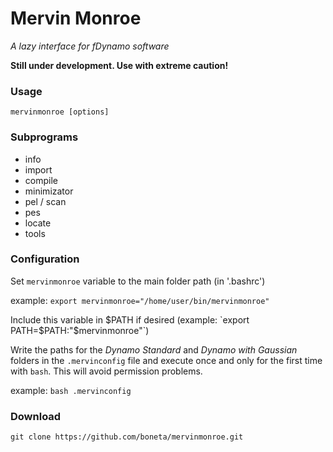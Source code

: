 # Mervin Monroe

*A lazy interface for fDynamo software*

**Still under development. Use with extreme caution!**

### Usage
```
mervinmonroe [options]
```

### Subprograms

  * info
  * import
  * compile
  * minimizator
  * pel / scan
  * pes
  * locate
  * tools

### Configuration
  Set `mervinmonroe` variable to the main folder path (in '.bashrc')

   example: `export mervinmonroe="/home/user/bin/mervinmonroe"`


  Include this variable in $PATH if desired (example: `export PATH=$PATH:"$mervinmonroe"`)

  Write the paths for the _Dynamo Standard_ and _Dynamo with Gaussian_ folders in the `.mervinconfig` file and execute once and only for the first time with `bash`. This will avoid permission problems.

   example: `bash .mervinconfig`


### Download

`git clone https://github.com/boneta/mervinmonroe.git`
